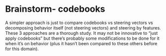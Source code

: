 # Brainstorm- codebooks

A simpler approach is just to compare codebooks vs steering vectors vs decomposing behavior itself (not steering vectors) and steering by features. These 3 approaches are a thorough study. It may not be innovative to “just apply codebooks” but there’s probably some modifications to be done for it when it’s on behavior (plus it hasn’t been compared to these others before for this domain).